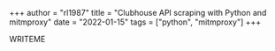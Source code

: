 +++
author = "rl1987"
title = "Clubhouse API scraping with Python and mitmproxy"
date = "2022-01-15"
tags = ["python", "mitmproxy"]
+++

WRITEME

